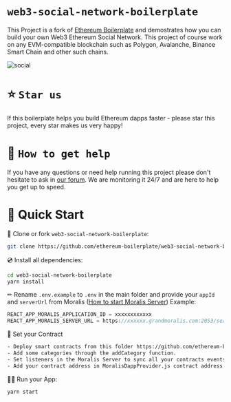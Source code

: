 # `web3-social-network-boilerplate`

This Project is a fork of [Ethereum Boilerplate](https://github.com/ethereum-boilerplate/ethereum-boilerplate) and demostrates how you can build your own Web3 Ethereum Social Network. This project of course work on any EVM-compatible blockchain such as Polygon, Avalanche, Binance Smart Chain and other such chains. 

![social](https://user-images.githubusercontent.com/78314301/142860643-f458fd69-ab8b-4408-82e3-d02e10ea590e.gif)

# ⭐️ `Star us`
If this boilerplate helps you build Ethereum dapps faster - please star this project, every star makes us very happy!

# 🤝 `How to get help`
If you have any questions or need help running this project please don't hesitate to ask in [our forum](https://forum.moralis.io/t/ethereum-social-media-boilerplate/4655). We are monitoring it 24/7 and are here to help you get up to speed.

# 🚀 Quick Start

📄 Clone or fork `web3-social-network-boilerplate`:
```sh
git clone https://github.com/ethereum-boilerplate/web3-social-network-boilerplate
```
💿 Install all dependencies:
```sh
cd web3-social-network-boilerplate
yarn install 
```
✏ Rename `.env.example` to `.env` in the main folder and provide your `appId` and `serverUrl` from Moralis ([How to start Moralis Server](https://docs.moralis.io/moralis-server/getting-started/create-a-moralis-server)) 
Example:
```jsx
REACT_APP_MORALIS_APPLICATION_ID = xxxxxxxxxxxx
REACT_APP_MORALIS_SERVER_URL = https://xxxxxx.grandmoralis.com:2053/server
```
📄  Set your Contract
```sh
- Deploy smart contracts from this folder https://github.com/ethereum-boilerplate/web3-social-network-boilerplate/tree/main/smart%20contracts
- Add some categories through the addCategory function.
- Set listeners in the Moralis Server to sync all your contracts events.
- Add your contract address in MoralisDappProvider.js contract address as the default value of the state
```
🚴‍♂️ Run your App:
```sh
yarn start
```
